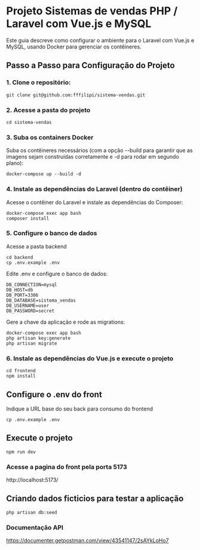 # Projeto Sistemas de vendas PHP / Laravel com Vue.js e MySQL

Este guia descreve como configurar o ambiente para o Laravel com Vue.js e MySQL, usando Docker para gerenciar os contêineres.

## Passo a Passo para Configuração do Projeto

### **1. Clone o repositório:**

```
git clone git@github.com:fffilipi/sistema-vendas.git
```

### **2. Acesse a pasta do projeto**

```
cd sistema-vendas
```

### **3. Suba os containers Docker**

Suba os contêineres necessários (com a opção --build para garantir que as imagens sejam construídas corretamente e -d para rodar em segundo plano):

```
docker-compose up --build -d
```

### **4. Instale as dependências do Laravel (dentro do contêiner)**
Acesse o contêiner do Laravel e instale as dependências do Composer:

```
docker-compose exec app bash
composer install
```

### **5. Configure o banco de dados**
Acesse a pasta backend

```
cd backend
cp .env.example .env
```

Edite .env e configure o banco de dados:

```
DB_CONNECTION=mysql
DB_HOST=db
DB_PORT=3306
DB_DATABASE=sistema_vendas
DB_USERNAME=user
DB_PASSWORD=secret
```

Gere a chave da aplicação e rode as migrations:

```
docker-compose exec app bash
php artisan key:generate
php artisan migrate
```

### **6. Instale as dependências do Vue.js e execute o projeto**

```
cd frontend
npm install
```

## Configure o .env do front

Indique a URL base do seu back para consumo do frontend

```
cp .env.example .env
```

## Execute o projeto

```
npm run dev
```

### Acesse a pagina do front pela porta 5173

http://localhost:5173/


## Criando dados ficticios para testar a aplicação

```
php artisan db:seed
```

### Documentação API

https://documenter.getpostman.com/view/43541147/2sAYkLoHo7